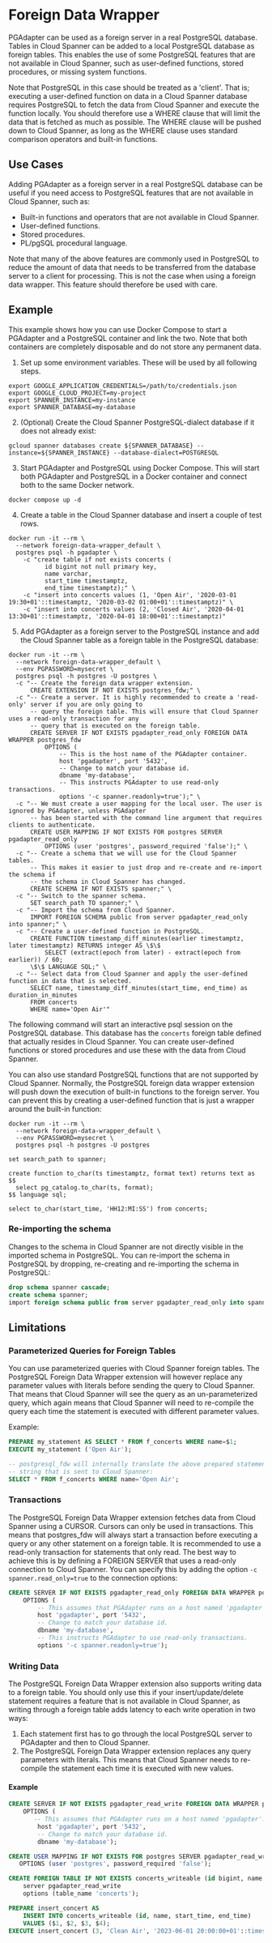 # Foreign Data Wrapper

PGAdapter can be used as a foreign server in a real PostgreSQL database. Tables in Cloud Spanner can
be added to a local PostgreSQL database as foreign tables. This enables the use of some PostgreSQL
features that are not available in Cloud Spanner, such as user-defined functions, stored procedures,
or missing system functions.

Note that PostgreSQL in this case should be treated as a 'client'. That is; executing a user-defined
function on data in a Cloud Spanner database requires PostgreSQL to fetch the data from Cloud Spanner
and execute the function locally. You should therefore use a WHERE clause that will limit the data
that is fetched as much as possible. The WHERE clause will be pushed down to Cloud Spanner, as long
as the WHERE clause uses standard comparison operators and built-in functions.

## Use Cases

Adding PGAdapter as a foreign server in a real PostgreSQL database can be useful if you need access
to PostgreSQL features that are not available in Cloud Spanner, such as:
* Built-in functions and operators that are not available in Cloud Spanner.
* User-defined functions.
* Stored procedures.
* PL/pgSQL procedural language.

Note that many of the above features are commonly used in PostgreSQL to reduce the amount of data
that needs to be transferred from the database server to a client for processing. This is not the
case when using a foreign data wrapper. This feature should therefore be used with care.

## Example

This example shows how you can use Docker Compose to start a PGAdapter and a PostgreSQL container
and link the two. Note that both containers are completely disposable and do not store any permanent
data.

1. Set up some environment variables. These will be used by all following steps.

```shell
export GOOGLE_APPLICATION_CREDENTIALS=/path/to/credentials.json
export GOOGLE_CLOUD_PROJECT=my-project
export SPANNER_INSTANCE=my-instance
export SPANNER_DATABASE=my-database
```

2. (Optional) Create the Cloud Spanner PostgreSQL-dialect database if it does not already exist:

```shell
gcloud spanner databases create ${SPANNER_DATABASE} --instance=${SPANNER_INSTANCE} --database-dialect=POSTGRESQL
```

3. Start PGAdapter and PostgreSQL using Docker Compose. This will start both PGAdapter and PostgreSQL
   in a Docker container and connect both to the same Docker network.

```shell
docker compose up -d
```

4. Create a table in the Cloud Spanner database and insert a couple of test rows.

```shell
docker run -it --rm \
  --network foreign-data-wrapper_default \
  postgres psql -h pgadapter \
    -c "create table if not exists concerts (
          id bigint not null primary key,
          name varchar,
          start_time timestamptz,
          end_time timestamptz);" \
    -c "insert into concerts values (1, 'Open Air', '2020-03-01 19:30+01'::timestamptz, '2020-03-02 01:00+01'::timestamptz)" \
    -c "insert into concerts values (2, 'Closed Air', '2020-04-01 13:30+01'::timestamptz, '2020-04-01 18:00+01'::timestamptz)"
```

5. Add PGAdapter as a foreign server to the PostgreSQL instance and add the Cloud Spanner table as a
   foreign table in the PostgreSQL database:

```shell
docker run -it --rm \
  --network foreign-data-wrapper_default \
  --env PGPASSWORD=mysecret \
  postgres psql -h postgres -U postgres \
  -c "-- Create the foreign data wrapper extension.
      CREATE EXTENSION IF NOT EXISTS postgres_fdw;" \
  -c "-- Create a server. It is highly recommended to create a 'read-only' server if you are only going to
      -- query the foreign table. This will ensure that Cloud Spanner uses a read-only transaction for any
      -- query that is executed on the foreign table.
      CREATE SERVER IF NOT EXISTS pgadapter_read_only FOREIGN DATA WRAPPER postgres_fdw 
          OPTIONS (
              -- This is the host name of the PGAdapter container.
              host 'pgadapter', port '5432',
              -- Change to match your database id.
              dbname 'my-database',
              -- This instructs PGAdapter to use read-only transactions.
              options '-c spanner.readonly=true');" \
  -c "-- We must create a user mapping for the local user. The user is ignored by PGAdapter, unless PGAdapter
      -- has been started with the command line argument that requires clients to authenticate.
      CREATE USER MAPPING IF NOT EXISTS FOR postgres SERVER pgadapter_read_only
          OPTIONS (user 'postgres', password_required 'false');" \
  -c "-- Create a schema that we will use for the Cloud Spanner tables.
      -- This makes it easier to just drop and re-create and re-import the schema if
      -- the schema in Cloud Spanner has changed.
      CREATE SCHEMA IF NOT EXISTS spanner;" \
  -c "-- Switch to the spanner schema.
      SET search_path TO spanner;" \
  -c "-- Import the schema from Cloud Spanner.
      IMPORT FOREIGN SCHEMA public from server pgadapter_read_only into spanner;" \
  -c "-- Create a user-defined function in PostgreSQL.
      CREATE FUNCTION timestamp_diff_minutes(earlier timestamptz, later timestamptz) RETURNS integer AS \$\$
          SELECT (extract(epoch from later) - extract(epoch from earlier)) / 60;
      \$\$ LANGUAGE SQL;" \
  -c "-- Select data from Cloud Spanner and apply the user-defined function in data that is selected.
      SELECT name, timestamp_diff_minutes(start_time, end_time) as duration_in_minutes
      FROM concerts
      WHERE name='Open Air'"
```

The following command will start an interactive psql session on the PostgreSQL database. This
database has the `concerts` foreign table defined that actually resides in Cloud Spanner. You can
create user-defined functions or stored procedures and use these with the data from Cloud Spanner.

You can also use standard PostgreSQL functions that are not supported by Cloud Spanner. Normally,
the PostgreSQL foreign data wrapper extension will push down the execution of built-in functions to
the foreign server. You can prevent this by creating a user-defined function that is just a wrapper
around the built-in function:

```shell
docker run -it --rm \
  --network foreign-data-wrapper_default \
  --env PGPASSWORD=mysecret \
  postgres psql -h postgres -U postgres

set search_path to spanner;

create function to_char(ts timestamptz, format text) returns text as $$
  select pg_catalog.to_char(ts, format);
$$ language sql;

select to_char(start_time, 'HH12:MI:SS') from concerts;
```

### Re-importing the schema
Changes to the schema in Cloud Spanner are not directly visible in the imported schema in PostgreSQL.
You can re-import the schema in PostgreSQL by dropping, re-creating and re-importing the schema in
PostgreSQL:

```sql
drop schema spanner cascade;
create schema spanner;
import foreign schema public from server pgadapter_read_only into spanner;
```

## Limitations

### Parameterized Queries for Foreign Tables
You can use parameterized queries with Cloud Spanner foreign tables. The PostgreSQL Foreign Data
Wrapper extension will however replace any parameter values with literals before sending the query
to Cloud Spanner. That means that Cloud Spanner will see the query as an un-parameterized query,
which again means that Cloud Spanner will need to re-compile the query each time the statement is
executed with different parameter values.

Example:

```sql
PREPARE my_statement AS SELECT * FROM f_concerts WHERE name=$1;
EXECUTE my_statement ('Open Air');

-- postgresql_fdw will internally translate the above prepared statement into the following query
-- string that is sent to Cloud Spanner:
SELECT * FROM f_concerts WHERE name='Open Air';
```

### Transactions
The PostgreSQL Foreign Data Wrapper extension fetches data from Cloud Spanner using a CURSOR.
Cursors can only be used in transactions. This means that postgres_fdw will always start a
transaction before executing a query or any other statement on a foreign table. It is recommended to
use a read-only transaction for statements that only read. The best way to achieve this is by
defining a FOREIGN SERVER that uses a read-only connection to Cloud Spanner. You can specify this
by adding the option `-c spanner.read_only=true` to the connection options:

```sql
CREATE SERVER IF NOT EXISTS pgadapter_read_only FOREIGN DATA WRAPPER postgres_fdw 
    OPTIONS (
        -- This assumes that PGAdapter runs on a host named 'pgadapter'.
        host 'pgadapter', port '5432',
        -- Change to match your database id.
        dbname 'my-database',
        -- This instructs PGAdapter to use read-only transactions.
        options '-c spanner.readonly=true');
```

### Writing Data
The PostgreSQL Foreign Data Wrapper extension also supports writing data to a foreign table. You
should only use this if your insert/update/delete statement requires a feature that is not available
in Cloud Spanner, as writing through a foreign table adds latency to each write operation in two
ways:
1. Each statement first has to go through the local PostgreSQL server to PGAdapter and then to Cloud Spanner.
2. The PostgreSQL Foreign Data Wrapper extension replaces any query parameters with literals. This means
   that Cloud Spanner needs to re-compile the statement each time it is executed with new values.

#### Example

```sql
CREATE SERVER IF NOT EXISTS pgadapter_read_write FOREIGN DATA WRAPPER postgres_fdw 
    OPTIONS (
       -- This assumes that PGAdapter runs on a host named 'pgadapter'.
        host 'pgadapter', port '5432',
        -- Change to match your database id.
        dbname 'my-database');

CREATE USER MAPPING IF NOT EXISTS FOR postgres SERVER pgadapter_read_write
   OPTIONS (user 'postgres', password_required 'false');

CREATE FOREIGN TABLE IF NOT EXISTS concerts_writeable (id bigint, name varchar, start_time timestamptz, end_time timestamptz)
    server pgadapter_read_write
    options (table_name 'concerts');

PREPARE insert_concert AS
    INSERT INTO concerts_writeable (id, name, start_time, end_time)
    VALUES ($1, $2, $3, $4);
EXECUTE insert_concert (3, 'Clean Air', '2023-06-01 20:00:00+01'::timestamptz, '2023-06-02 02:30:00+01'::timestamptz);
```
